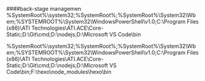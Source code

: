####back-stage managemen
%SystemRoot%\system32;%SystemRoot%;%SystemRoot%\System32\Wbem;%SYSTEMROOT%\System32\WindowsPowerShell\v1.0\;C:\Program Files (x86)\ATI Technologies\ATI.ACE\Core-Static;D:\Git\cmd;D:\nodejs\;D:\Microsoft VS Code\bin

%SystemRoot%\system32;%SystemRoot%;%SystemRoot%\System32\Wbem;%SYSTEMROOT%\System32\WindowsPowerShell\v1.0\;C:\Program Files (x86)\ATI Technologies\ATI.ACE\Core-Static;D:\Git\cmd;D:\nodejs\;D:\Microsoft VS Code\bin;F:\hexo\node_modules\hexo\bin


